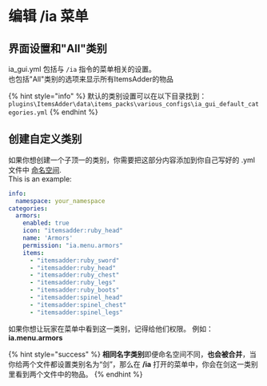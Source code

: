 # 编辑 /ia 菜单

## 界面设置和"All"类别

ia\_gui.yml 包括与 `/ia` 指令的菜单相关的设置。  
也包括"All"类别的选项来显示所有ItemsAdder的物品

{% hint style="info" %}
默认的类别设置可以在以下目录找到： `plugins\ItemsAdder\data\items_packs\various_configs\ia_gui_default_categories.yml`
{% endhint %}

## 创建自定义类别

如果你想创建一个子顶一的类别，你需要把这部分内容添加到你自己写好的 .yml 文件中 [命名空间](adding-content/beginners/basic-concepts/namespace.md).  
This is an example:

```yaml
info:
  namespace: your_namespace
categories:
  armors:
    enabled: true
    icon: "itemsadder:ruby_head"
    name: 'Armors'
    permission: "ia.menu.armors"
    items:
      - "itemsadder:ruby_sword"
      - "itemsadder:ruby_head"
      - "itemsadder:ruby_chest"
      - "itemsadder:ruby_legs"
      - "itemsadder:ruby_boots"
      - "itemsadder:spinel_head"
      - "itemsadder:spinel_chest"
      - "itemsadder:spinel_legs"
```

如果你想让玩家在菜单中看到这一类别，记得给他们权限。
例如： **ia.menu.armors**

{% hint style="success" %}
**相同名字类别**即便命名空间不同，**也会被合并**，当你给两个文件都设置类别名为“剑”，那么在 **/ia** 打开的菜单中，你会在剑这一类别里看到两个文件中的物品。
{% endhint %}

